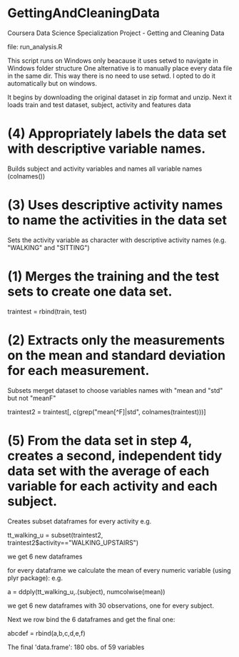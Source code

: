 GettingAndCleaningData
======================

Coursera Data Science Specialization Project - Getting and Cleaning Data

file: run_analysis.R

This script runs on Windows only beacause it uses setwd to navigate in Windows folder structure
One alternative is to manually place every data file in the same dir. This way there is no need to use setwd.
I opted to do it automatically but on windows.


It begins by downloading the original dataset in zip format and unzip.
Next it loads train and test dataset, subject, activity and features data

# (4) Appropriately labels the data set with descriptive variable names.

Builds subject and activity variables and names all variable names (colnames())


# (3) Uses descriptive activity names to name the activities in the data set

Sets the activity variable as character with descriptive activity names (e.g. "WALKING" and "SITTING")

# (1) Merges the training and the test sets to create one data set.

traintest = rbind(train, test)


# (2) Extracts only the measurements on the mean and standard deviation for each measurement. 

Subsets merget dataset to choose variables names  with "mean and "std" but not "meanF"

traintest2 = traintest[, c(grep("mean[^F]|std", colnames(traintest)))]

# (5) From the data set in step 4, creates a second, independent tidy data set with the average of each variable for each activity and each subject.

Creates subset dataframes for every activity
e.g.

tt_walking_u = subset(traintest2, traintest2$activity=="WALKING_UPSTAIRS")

we get 6 new dataframes

for every dataframe we calculate the mean of every numeric variable (using plyr package):
e.g.

a = ddply(tt_walking_u,.(subject), numcolwise(mean))

we get 6 new dataframes with 30 observations, one for every subject.

Next we row bind the 6 dataframes and get the final one:

abcdef = rbind(a,b,c,d,e,f)

The final 'data.frame':	180 obs. of  59 variables



